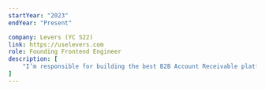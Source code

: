 ```yaml
---
startYear: "2023"
endYear: "Present"

company: Levers (YC S22)
link: https://uselevers.com
role: Founding Frontend Engineer
description: [
    "I’m responsible for building the best B2B Account Receivable platform of the Middle East and Northern Africa."
]
---
```

